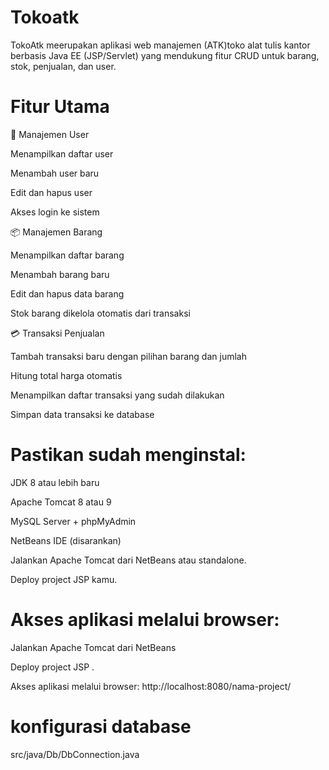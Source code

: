 # Tokoatk
TokoAtk meerupakan aplikasi web manajemen (ATK)toko alat tulis kantor berbasis Java EE (JSP/Servlet) yang mendukung fitur CRUD untuk barang, stok, penjualan, dan user.
  
# Fitur Utama

👤 Manajemen User

Menampilkan daftar user

Menambah user baru

Edit dan hapus user

Akses login ke sistem

📦 Manajemen Barang

Menampilkan daftar barang

Menambah barang baru

Edit dan hapus data barang

Stok barang dikelola otomatis dari transaksi

💳 Transaksi Penjualan

Tambah transaksi baru dengan pilihan barang dan jumlah

Hitung total harga otomatis

Menampilkan daftar transaksi yang sudah dilakukan

Simpan data transaksi ke database

# Pastikan  sudah menginstal:

JDK 8 atau lebih baru

Apache Tomcat 8 atau 9

MySQL Server + phpMyAdmin 

NetBeans IDE (disarankan)

Jalankan Apache Tomcat dari NetBeans atau standalone.

Deploy project JSP kamu.

# Akses aplikasi melalui browser:

Jalankan Apache Tomcat dari NetBeans 

Deploy project JSP .

Akses aplikasi melalui browser:
http://localhost:8080/nama-project/

# konfigurasi database
src/java/Db/DbConnection.java


